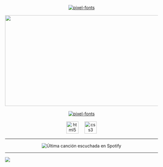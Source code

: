 <div align="center"">
  <a href="https://fontmeme.com/pixel-fonts/"><img src="https://fontmeme.com/permalink/240509/5ad23c07996692b558b9f5b73a254015.png" alt="pixel-fonts" border="0"></a>
</div>
<br>
<div align="center">
  <img height="300" width="1000" src="https://64.media.tumblr.com/5d37ab2aa782462c7aa092f7bd0d27cb/2f374d07287b003b-f4/s1280x1920/fe094893d79e09d668e1705e8b9144964f38ce75.gifv" />
</div>
<br>
<div align="center"">
<a href="https://fontmeme.com/pixel-fonts/"><img src="https://fontmeme.com/permalink/240615/57c6ea10d87089be7ff8bf112cec84fc.png" alt="pixel-fonts" border="0"></a>
  </div><br>
<div align="center">
<div align="center">
  <img src="https://img.shields.io/badge/HTML5-E34F26?logo=html5&logoColor=white&style=for-the-badge" height="40" alt="html5 logo"  />
  <img width="12" />
  <img src="https://img.shields.io/badge/CSS3-1572B6?logo=css3&logoColor=white&style=for-the-badge" height="40" alt="css3 logo"  />
</div>
</div>
<hr>
<div align="center">
  <img src="https://spotify-recently-played-readme.vercel.app/api?user=w7d6wfvrqa226pvot4gfzb5rl&count=1" alt="Última canción escuchada en Spotify">
  <div>
    <hr>
<div align="left">
  <img src="https://visitor-badge.laobi.icu/badge?page_id=Eliandoski.Eliandoski&left_color=black&right_color=gray&left_text=Profile%20Views"  />







 
